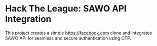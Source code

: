 # Hack The League: SAWO API Integration
This project creates a simple https://facebook.com clone and integrates SAWO API for seamless and secure authentication using OTP.

